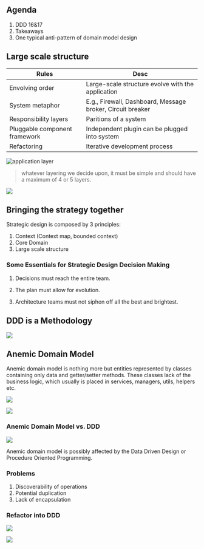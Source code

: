 ## Agenda

1. DDD 16&17
2. Takeaways
3. One typical anti-pattern of domain model design



## Large scale structure


Rules | Desc
-- | --
Envolving order|Large-scale structure evolve with the application
System metaphor|E.g., Firewall, Dashboard, Message broker, Circuit breaker
Responsibility layers|Paritions of a system
Pluggable component framework|Independent plugin can be plugged into system
Refactoring|Iterative development process


![application layer](img/application-layers.png)

> whatever layering we decide upon, it must be simple and should have a maximum of 4 or 5 layers.


![](img/layers_example.png)



## Bringing the strategy together

Strategic design is composed by 3 principles:

1. Context (Context map, bounded context)
2. Core Domain
3. Large scale structure



### Some Essentials for Strategic Design Decision Making


1. Decisions must reach the entire team.


2. The plan must allow for evolution.


3. Architecture teams must not siphon off all the best and brightest.



## DDD is a Methodology

![](img/ddd-overview.png)



## Anemic Domain Model

Anemic domain model is nothing more but entities represented by classes containing only data and getter/setter methods. These classes lack of the business logic, which usually is placed in services, managers, utils, helpers etc.


![](img/user-anemic.png)


![](img/user-service.png)


### Anemic Domain Model vs. DDD

![](img/anemic-vs-ddd.jpg)


Anemic domain model is possibly affected by the Data Driven Design or Procedure Oriented Programming.



### Problems

1. Discoverability of operations
2. Potential duplication
3. Lack of encapsulation


### Refactor into DDD

![](img/user-name.png) 


![](img/user-improved.png)
